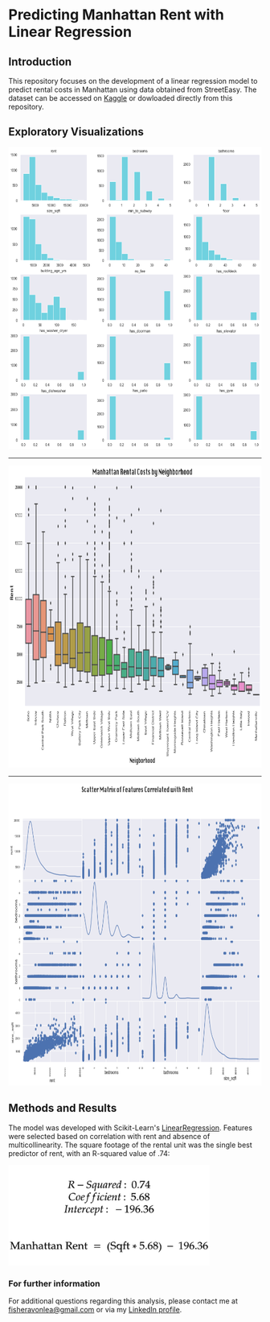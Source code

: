 # Predicting Manhattan Rent with Linear Regression
## Introduction
This repository focuses on the development of a linear regression model to predict rental costs in Manhattan using data obtained from StreetEasy. The dataset can be accessed on [Kaggle](https://www.kaggle.com/zohaib30/streeteasy-dataset) or dowloaded directly from this repository.
## Exploratory Visualizations

<img src="https://github.com/AvonleaFisher/Predicting-Manhattan-Rent-with-Linear-Regression/blob/main/Images/hists.png" width="600" height="600">

---

<img src="https://github.com/AvonleaFisher/Predicting-Manhattan-Rent-with-Linear-Regression/blob/main/Images/boxplot.png" width="600" height="600">

--- 

<img src="https://github.com/AvonleaFisher/Predicting-Manhattan-Rent-with-Linear-Regression/blob/main/Images/scatter.png" width="600" height="600">

## Methods and Results
The model was developed with Scikit-Learn's [LinearRegression](https://scikit-learn.org/stable/modules/generated/sklearn.linear_model.LinearRegression.html). Features were selected based on correlation with rent and absence of multicollinearity. The square footage of the rental unit was the single best predictor of rent, with an R-squared value of .74:

<img src="https://github.com/AvonleaFisher/Predicting-Manhattan-Rent-with-Linear-Regression/blob/main/Images/equation.png" width="400" height="200">


### For further information

For additional questions regarding this analysis, please contact me at [fisheravonlea@gmail.com](mailto:fisheravonlea@gmail.com) or via my [LinkedIn profile](https://www.linkedin.com/in/avonlea-fisher/).
